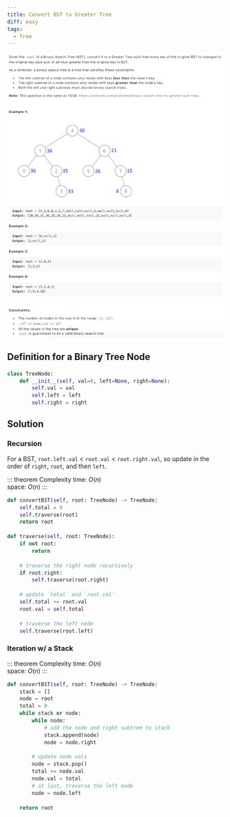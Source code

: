 ```yaml
---
title: Convert BST to Greater Tree
diff: easy
tags:
  - Tree
---
```


<img class="medium-zoom" src="/algo/convert-bst-to-greater-tree.png" alt="https://leetcode.com/problems/convert-bst-to-greater-tree">

## Definition for a Binary Tree Node

```py
class TreeNode:
    def __init__(self, val=0, left=None, right=None):
        self.val = val
        self.left = left
        self.right = right
```

## Solution

### Recursion

For a BST, `root.left.val` < `root.val` < `root.right.val`, so update in the order of `right`, `root`, and then `left`.

::: theorem Complexity
time: $O(n)$  
space: $O(n)$
:::

```py
def convertBST(self, root: TreeNode) -> TreeNode:
    self.total = 0
    self.traverse(root)
    return root

def traverse(self, root: TreeNode):
    if not root:
        return

    # traverse the right node recursively
    if root.right:
        self.traverse(root.right)

    # update `total` and `root.val`
    self.total += root.val
    root.val = self.total

    # traverse the left node
    self.traverse(root.left)
```

### Iteration w/ a Stack

::: theorem Complexity
time: $O(n)$  
space: $O(n)$
:::

```py
def convertBST(self, root: TreeNode) -> TreeNode:
    stack = []
    node = root
    total = 0
    while stack or node:
        while node:
            # add the node and right subtree to stack
            stack.append(node)
            node = node.right

        # update node vals
        node = stack.pop()
        total += node.val
        node.val = total
        # at last, traverse the left node
        node = node.left

    return root
```

<!-- ### Reverse Morris In-order Traversal (REDO) -->
